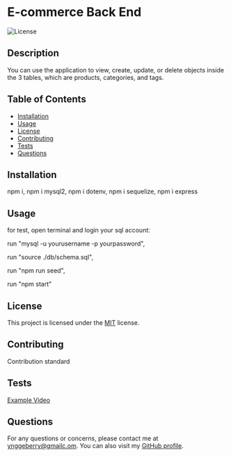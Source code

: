 # E-commerce Back End

![License](https://img.shields.io/badge/License-MIT-green.svg)

## Description

You can use the application to view, create, update, or delete objects inside the 3 tables, which are products, categories, and tags.

## Table of Contents

- [Installation](#installation)
- [Usage](#usage)
- [License](#license)
- [Contributing](#contributing)
- [Tests](#tests)
- [Questions](#questions)

## Installation

npm i, npm i mysql2, npm i dotenv, npm i sequelize, npm i express

## Usage

for test, open terminal and login your sql account:

run "mysql -u yourusername -p yourpassword",

run "source ./db/schema.sql", 

run "npm run seed",

run "npm start"

## License

This project is licensed under the [MIT](https://opensource.org/licenses/MIT) license.

## Contributing

Contribution standard

## Tests

[Example Video](https://drive.google.com/file/d/15ayNM7ht7cmSEIFJT68EBKMguP6uOhCY/view?usp=share_link)

## Questions

For any questions or concerns, please contact me at ynggeberry@gmailc.om. You can also visit my [GitHub profile](https://github.com/huyingg1).
